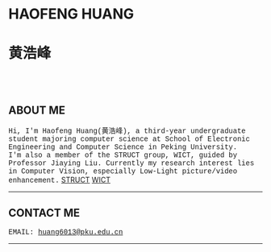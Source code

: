 # **HAOFENG HUANG**
# **黄浩峰**
<br/><br/>

## ABOUT ME
<font face="courier">Hi, I'm Haofeng Huang(黄浩峰), a third-year undergraduate student majoring computer science at School of Electronic Engineering and Computer Science in Peking University.<br/>
I'm also a member of the STRUCT group, WICT, guided by Professor Jiaying Liu.
Currently my research interest lies in Computer Vision, especially Low-Light picture/video enhancement.</font>
[STRUCT](http://39.96.165.147/struct.html)
[WICT](http://www.wict.pku.edu.cn/)

--------------------------

## CONTACT ME

<font face="courier">EMAIL:    huang6013@pku.edu.cn</font>

--------------------------

